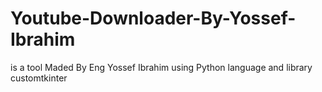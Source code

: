 # Youtube-Downloader-By-Yossef-Ibrahim
is a tool Maded By Eng Yossef Ibrahim using Python language and library customtkinter 
